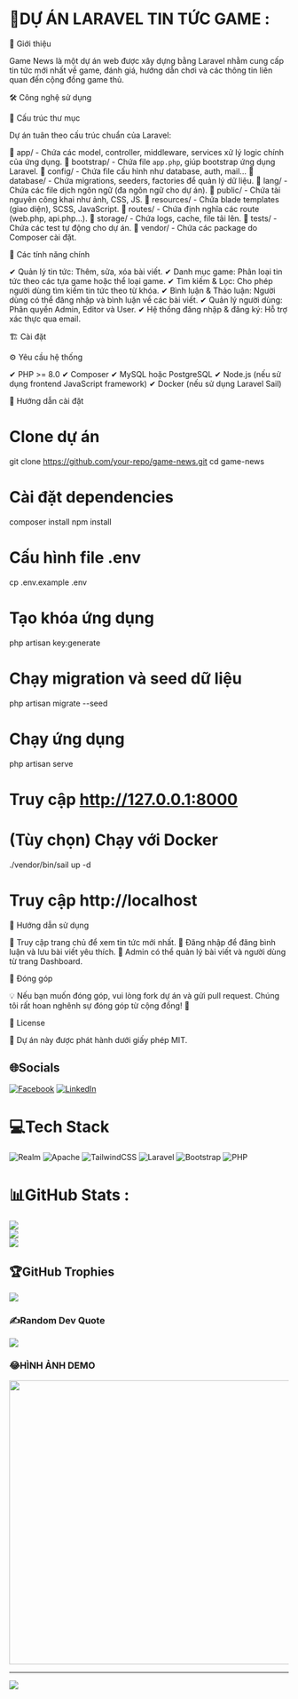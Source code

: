 # 💫DỰ ÁN LARAVEL TIN TỨC GAME :
🚀 Giới thiệu

Game News là một dự án web được xây dựng bằng Laravel nhằm cung cấp tin tức mới nhất về game, đánh giá, hướng dẫn chơi và các thông tin liên quan đến cộng đồng game thủ.

🛠️ Công nghệ sử dụng

📂 Cấu trúc thư mục

Dự án tuân theo cấu trúc chuẩn của Laravel:

📌 app/        - Chứa các model, controller, middleware, services xử lý logic chính của ứng dụng.
📌 bootstrap/  - Chứa file `app.php`, giúp bootstrap ứng dụng Laravel.
📌 config/     - Chứa file cấu hình như database, auth, mail...
📌 database/   - Chứa migrations, seeders, factories để quản lý dữ liệu.
📌 lang/       - Chứa các file dịch ngôn ngữ (đa ngôn ngữ cho dự án).
📌 public/     - Chứa tài nguyên công khai như ảnh, CSS, JS.
📌 resources/  - Chứa blade templates (giao diện), SCSS, JavaScript.
📌 routes/     - Chứa định nghĩa các route (web.php, api.php...).
📌 storage/    - Chứa logs, cache, file tải lên.
📌 tests/      - Chứa các test tự động cho dự án.
📌 vendor/     - Chứa các package do Composer cài đặt.

🎯 Các tính năng chính

✔ Quản lý tin tức: Thêm, sửa, xóa bài viết.
✔ Danh mục game: Phân loại tin tức theo các tựa game hoặc thể loại game.
✔ Tìm kiếm & Lọc: Cho phép người dùng tìm kiếm tin tức theo từ khóa.
✔ Bình luận & Thảo luận: Người dùng có thể đăng nhập và bình luận về các bài viết.
✔ Quản lý người dùng: Phân quyền Admin, Editor và User.
✔ Hệ thống đăng nhập & đăng ký: Hỗ trợ xác thực qua email.

🏗️ Cài đặt

⚙️ Yêu cầu hệ thống

✔ PHP >= 8.0
✔ Composer
✔ MySQL hoặc PostgreSQL
✔ Node.js (nếu sử dụng frontend JavaScript framework)
✔ Docker (nếu sử dụng Laravel Sail)

📌 Hướng dẫn cài đặt

# Clone dự án
git clone https://github.com/your-repo/game-news.git
cd game-news

# Cài đặt dependencies
composer install
npm install

# Cấu hình file .env
cp .env.example .env

# Tạo khóa ứng dụng
php artisan key:generate

# Chạy migration và seed dữ liệu
php artisan migrate --seed

# Chạy ứng dụng
php artisan serve
# Truy cập http://127.0.0.1:8000

# (Tùy chọn) Chạy với Docker
./vendor/bin/sail up -d
# Truy cập http://localhost

📖 Hướng dẫn sử dụng

📌 Truy cập trang chủ để xem tin tức mới nhất.
📌 Đăng nhập để đăng bình luận và lưu bài viết yêu thích.
📌 Admin có thể quản lý bài viết và người dùng từ trang Dashboard.

🤝 Đóng góp

💡 Nếu bạn muốn đóng góp, vui lòng fork dự án và gửi pull request. Chúng tôi rất hoan nghênh sự đóng góp từ cộng đồng! 🚀

📜 License

📜 Dự án này được phát hành dưới giấy phép MIT.



## 🌐Socials
[![Facebook](https://img.shields.io/badge/Facebook-%231877F2.svg?logo=Facebook&logoColor=white)](https://facebook.com/https://www.facebook.com/profile.php?id=100010882691553) [![LinkedIn](https://img.shields.io/badge/LinkedIn-%230077B5.svg?logo=linkedin&logoColor=white)](https://linkedin.com/in/https://www.linkedin.com/in/nguy%E1%BB%85n-nh%E1%BA%ADt-huy/) 

# 💻Tech Stack
![Realm](https://img.shields.io/badge/Realm-39477F?style=flat&logo=realm&logoColor=white) ![Apache](https://img.shields.io/badge/apache-%23D42029.svg?style=flat&logo=apache&logoColor=white) ![TailwindCSS](https://img.shields.io/badge/tailwindcss-%2338B2AC.svg?style=flat&logo=tailwind-css&logoColor=white) ![Laravel](https://img.shields.io/badge/laravel-%23FF2D20.svg?style=flat&logo=laravel&logoColor=white) ![Bootstrap](https://img.shields.io/badge/bootstrap-%23563D7C.svg?style=flat&logo=bootstrap&logoColor=white) ![PHP](https://img.shields.io/badge/php-%23777BB4.svg?style=flat&logo=php&logoColor=white)
# 📊GitHub Stats :
![](https://github-readme-stats.vercel.app/api?username=huy&theme=radical&hide_border=false&include_all_commits=false&count_private=false)<br/>
![](https://github-readme-streak-stats.herokuapp.com/?user=huy&theme=radical&hide_border=false)<br/>
![](https://github-readme-stats.vercel.app/api/top-langs/?username=huy&theme=radical&hide_border=false&include_all_commits=false&count_private=false&layout=compact)

## 🏆GitHub Trophies
![](https://github-trophies.vercel.app/?username=huy&theme=radical&no-frame=false&no-bg=false&margin-w=4)

### ✍️Random Dev Quote
![](https://quotes-github-readme.vercel.app/api?type=horizontal&theme=radical)

### 😂HÌNH ẢNH DEMO
<img src="https://random-memer.herokuapp.com/" width="512px"/>

---
[![](https://visitcount.itsvg.in/api?id=huy&icon=0&color=0)](https://visitcount.itsvg.in)
